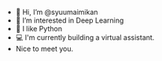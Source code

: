 - 👋 Hi, I’m @syuumaimikan
- 👀 I’m interested in Deep Learning
- 💞 I like Python
- 💻 I'm currently building a virtual assistant.
- Nice to meet you.
<!---
syuumaimikan/syuumaimikan is a ✨ special ✨ repository because its `README.md` (this file) appears on your GitHub profile.
You can click the Preview link to take a look at your changes.
--->
